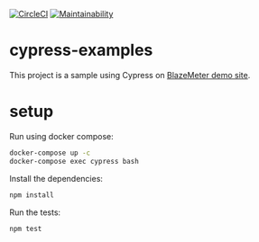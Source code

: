 [![CircleCI](https://circleci.com/gh/LindomarReitz/cypress-examples.svg?style=svg)](https://circleci.com/gh/LindomarReitz/cypress-examples) [![Maintainability](https://api.codeclimate.com/v1/badges/7ecf82411e590a0e78e9/maintainability)](https://codeclimate.com/github/LindomarReitz/cypress-examples/maintainability)

# cypress-examples

This project is a sample using Cypress on [BlazeMeter demo site](http://demo.blazemeter.com).

# setup

Run using docker compose:

```bash
docker-compose up -c
docker-compose exec cypress bash
```

Install the dependencies:

```bash
npm install
```

Run the tests:

```bash
npm test
```